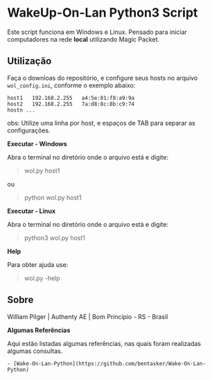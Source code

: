 # WakeUp-On-Lan Python3 Script

Este script funciona em Windows e Linux.
Pensado para iniciar computadores na rede **local** utilizando Magic Packet.

## Utilização

Faça o downloas do repositório, e configure seus hosts no arquivo `wol_config.ini`, conforme o exemplo abaixo:

```
host1	192.168.2.255	a4:5e:81:f8:a9:9a
host2	192.168.2.255	7a:d8:8c:8b:c9:74
hostn ...
```

obs: Utilize uma linha por host, e espaços de TAB para separar as configurações.

**Executar - Windows**

Abra o terminal no diretório onde o arquivo está e digite:

> wol.py host1

ou

> python wol.py host1

**Executar - Linux**

Abra o terminal no diretório onde o arquivo está e digite:

> python3 wol.py host1

**Help**

Para obter ajuda use:

> wol.py -help

## Sobre

William Pilger | Authenty AE | Bom Principio - RS - Brasil

**Algumas Referências**

Aqui estão listadas algumas referências, nas quais foram realizadas algumas consultas.

	- [Wake-On-Lan-Python](https://github.com/bentasker/Wake-On-Lan-Python)
